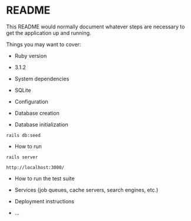 # README

This README would normally document whatever steps are necessary to get the
application up and running.

Things you may want to cover:

* Ruby version
- 3.1.2

* System dependencies
- SQLite

* Configuration

* Database creation

* Database initialization

```
rails db:seed
```

* How to run

```
rails server
```

```
http://localhost:3000/
```

* How to run the test suite

* Services (job queues, cache servers, search engines, etc.)

* Deployment instructions

* ...
